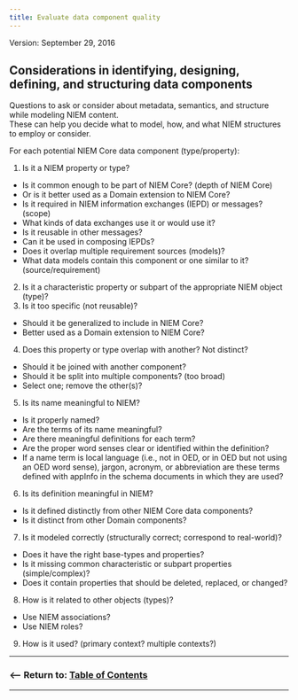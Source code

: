 ```yaml
---
title: Evaluate data component quality
---
```

Version: September 29, 2016

## Considerations in identifying, designing, defining, and structuring data components

Questions to ask or consider about metadata, semantics, and structure while modeling NIEM content.  
These can help you decide what to model, how, and what NIEM structures to employ or consider. 

For each potential NIEM Core data component (type/property):

1. Is it a NIEM property or type? 
- Is it common enough to be part of NIEM Core? (depth of NIEM Core)
- Or is it better used as a Domain extension to NIEM Core?
- Is it required in NIEM information exchanges (IEPD) or messages? (scope)
- What kinds of data exchanges use it or would use it?
- Is it reusable in other messages?
- Can it be used in composing IEPDs?
- Does it overlap multiple requirement sources (models)?
- What data models contain this component or one similar to it? (source/requirement)

2. Is it a characteristic property or subpart of the appropriate NIEM object (type)? 
3. Is it too specific (not reusable)?
- Should it be generalized to include in NIEM Core?
- Better used as a Domain extension to NIEM Core?

4. Does this property or type overlap with another? Not distinct? 
- Should it be joined with another component?
- Should it be split into multiple components? (too broad)
- Select one; remove the other(s)?

5. Is its name meaningful to NIEM?
- Is it properly named?
- Are the terms of its name meaningful?
- Are there meaningful definitions for each term?
- Are the proper word senses clear or identified within the definition?
- If a name term is local language (i.e., not in OED, or in OED but not using an OED word sense), jargon, acronym, or abbreviation are these terms defined with appInfo in the schema documents in which they are used?

6. Is its definition meaningful in NIEM?
- Is it defined distinctly from other NIEM Core data components?
- Is it distinct from other Domain components?

7. Is it modeled correctly (structurally correct; correspond to real-world)?  
- Does it have the right base-types and properties?  
- Is it missing common characteristic or subpart properties (simple/complex)?  
- Does it contain properties that should be deleted, replaced, or changed? 

8. How is it related to other objects (types)?
- Use NIEM associations?
- Use NIEM roles? 

9. How is it used? (primary context? multiple contexts?)

----

### <&mdash;&mdash; Return to: [Table of Contents](./index.html)

----
